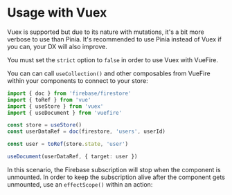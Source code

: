 # Usage with Vuex

Vuex is supported but due to its nature with mutations, it's a bit more verbose to use than Pinia. It's recommended to use Pinia instead of Vuex if you can, your DX will also improve.

You must set the `strict` option to `false` in order to use Vuex with VueFire.

You can can call `useCollection()` and other composables from VueFire within your components to connect to your store:

```ts
import { doc } from 'firebase/firestore'
import { toRef } from 'vue'
import { useStore } from 'vuex'
import { useDocument } from 'vuefire'

const store = useStore()
const userDataRef = doc(firestore, 'users', userId)

const user = toRef(store.state, 'user')

useDocument(userDataRef, { target: user })
```

In this scenario, the Firebase subscription will stop when the component is unmounted. In order to keep the subscription alive after the component gets unmounted, use an `effectScope()` within an action:

<!-- TODO: I think we can find a simpler way -->
